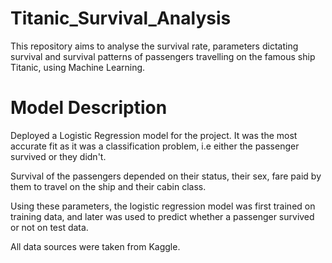 # Titanic_Survival_Analysis

This repository aims to analyse the survival rate, parameters dictating survival and survival patterns of passengers travelling on the famous ship Titanic, using Machine Learning.

# Model Description
Deployed a Logistic Regression model for the project. It was the most accurate fit as it was a classification problem, i.e either the passenger survived or they didn't.

Survival of the passengers depended on their status, their sex, fare paid by them to travel on the ship and their cabin class.

Using these parameters, the logistic regression model was first trained on training data, and later was used to predict whether a passenger survived or not on test data.

All data sources were taken from Kaggle.

